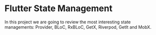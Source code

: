 # Flutter State Management

In this project we are going to review the most interesting state managements: Provider, BLoC, RxBLoC, GetX, Riverpod, GetIt and MobX.
